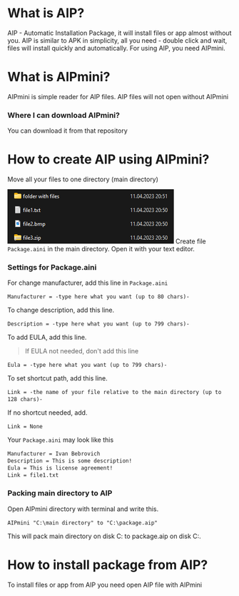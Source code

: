# What is AIP?
AIP - Automatic Installation Package, it will install files or app almost without you.
AIP is similar to APK in simplicity, all you need - double click and wait, files will install quickly and automatically.
For using AIP, you need AIPmini.

# What is AIPmini?
AIPmini is simple reader for AIP files.
AIP files will not open without AIPmini
### Where I can download AIPmini?
You can download it from that repository

# How to create AIP using AIPmini?
Move all your files to one directory (main directory)

![Your directory may look like this](https://github.com/wfuctalsoft/AIP/blob/images/image.png?raw=true)
Create file `Package.aini` in the main directory.
Open it with your text editor.
### Settings for Package.aini
For change manufacturer, add this line in `Package.aini`
```
Manufacturer = -type here what you want (up to 80 chars)-
```
To change description, add this line.
```
Description = -type here what you want (up to 799 chars)-
```
To add EULA, add this line.
> If EULA not needed, don't add this line
```
Eula = -type here what you want (up to 799 chars)-
```
To set shortcut path, add this line.
```
Link = -the name of your file relative to the main directory (up to 128 chars)-
```
If no shortcut needed, add.
```
Link = None
```
Your `Package.aini` may look like this
```
Manufacturer = Ivan Bebrovich
Description = This is some description!
Eula = This is license agreement!
Link = file1.txt
```
### Packing main directory to AIP
Open AIPmini directory with terminal and write this.
```
AIPmini "C:\main directory" to "C:\package.aip"
```
This will pack main directory on disk C: to package.aip on disk C:.
# How to install package from AIP?
To install files or app from AIP you need open AIP file with AIPmini
